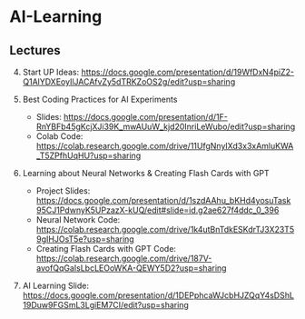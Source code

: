 # AI-Learning

## Lectures

4. Start UP Ideas: https://docs.google.com/presentation/d/19WfDxN4piZ2-Q1AlYDXEoyIlJACAfvZy5dTRKZoOS2g/edit?usp=sharing

1. Best Coding Practices for AI Experiments
   - Slides: https://docs.google.com/presentation/d/1F-RnYBFb45gKcjXJi39K_mwAUuW_kjd20InriLeWubo/edit?usp=sharing
   - Colab Code: https://colab.research.google.com/drive/11UfgNnyIXd3x3xAmluKWA_T5ZPfhUqHU?usp=sharing

2. Learning about Neural Networks & Creating Flash Cards with GPT

   - Project Slides: https://docs.google.com/presentation/d/1szdAAhu_bKHd4yosuTask95CJ1PdwnyK5UPzazX-kUQ/edit#slide=id.g2ae627f4ddc_0_396
   - Neural Network Code: https://colab.research.google.com/drive/1k4utBnTdkESKdrTJ3X23T59gIHJOsT5e?usp=sharing
   - Creating Flash Cards with GPT Code: https://colab.research.google.com/drive/187V-avofQqGaIsLbcLEOoWKA-QEWY5D2?usp=sharing
  
3. AI Learning Slide: https://docs.google.com/presentation/d/1DEPphcaWJcbHJZQqY4sDShL19Duw9FGSmL3LgiEM7CI/edit?usp=sharing
